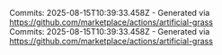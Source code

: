 Commits: 2025-08-15T10:39:33.458Z - Generated via https://github.com/marketplace/actions/artificial-grass
<br>
Commits: 2025-08-15T10:39:33.458Z - Generated via https://github.com/marketplace/actions/artificial-grass
<br>
